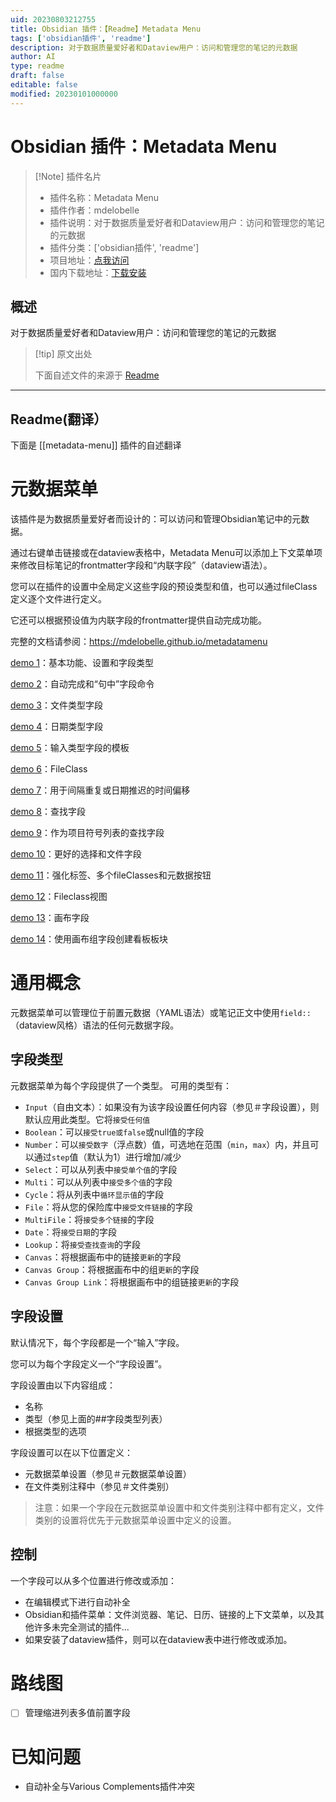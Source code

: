 ```yaml
---
uid: 20230803212755
title: Obsidian 插件：【Readme】Metadata Menu
tags: ['obsidian插件', 'readme']
description: 对于数据质量爱好者和Dataview用户：访问和管理您的笔记的元数据
author: AI
type: readme
draft: false
editable: false
modified: 20230101000000
---
```


# Obsidian 插件：Metadata Menu

> [!Note] 插件名片
> - 插件名称：Metadata Menu
> - 插件作者：mdelobelle
> - 插件说明：对于数据质量爱好者和Dataview用户：访问和管理您的笔记的元数据
> - 插件分类：['obsidian插件', 'readme']
> - 项目地址：[点我访问](https://github.com/mdelobelle/metadatamenu)
> - 国内下载地址：[下载安装](https://pkmer.cn/products/plugin/pluginMarket/?metadata-menu)

## 概述

对于数据质量爱好者和Dataview用户：访问和管理您的笔记的元数据



> [!tip] 原文出处
> 
>下面自述文件的来源于 [Readme](https://ghproxy.net/https://raw.githubusercontent.com/mdelobelle/metadatamenu/master/README.md)
> 

---

## Readme(翻译）

下面是 [[metadata-menu]] 插件的自述翻译



# 元数据菜单
该插件是为数据质量爱好者而设计的：可以访问和管理Obsidian笔记中的元数据。

通过右键单击链接或在dataview表格中，Metadata Menu可以添加上下文菜单项来修改目标笔记的frontmatter字段和“内联字段”（dataview语法）。

您可以在插件的设置中全局定义这些字段的预设类型和值，也可以通过fileClass定义逐个文件进行定义。

它还可以根据预设值为内联字段的frontmatter提供自动完成功能。

完整的文档请参阅：https://mdelobelle.github.io/metadatamenu

[demo 1](https://youtu.be/7bvIAkJf0OE)：基本功能、设置和字段类型

[demo 2](https://youtu.be/gU-StGyDciY)：自动完成和“句中”字段命令

[demo 3](https://youtu.be/sYudigxPEnY)：文件类型字段

[demo 4](https://youtu.be/PrbYaVh7N7g)：日期类型字段

[demo 5](https://youtu.be/Mq2tbA0RVM8)：输入类型字段的模板

[demo 6](https://youtu.be/QxXSuh7HUZY)：FileClass

[demo 7](https://youtu.be/6dEk9no269g)：用于间隔重复或日期推迟的时间偏移

[demo 8](https://youtu.be/ad0nJf8TZP8)：查找字段

[demo 9](https://youtu.be/zUcZWG7nWF4)：作为项目符号列表的查找字段

[demo 10](https://youtu.be/vc55ivQuHuY)：更好的选择和文件字段

[demo 11](https://youtu.be/I73uW8fqOZ8)：强化标签、多个fileClasses和元数据按钮

[demo 12](https://youtu.be/3jukvV7OODg)：Fileclass视图

[demo 13](https://youtu.be/7oaau8ijVUA)：画布字段

[demo 14](https://youtu.be/G47AYkmoKJs)：使用画布组字段创建看板板块

# 通用概念

元数据菜单可以管理位于前置元数据（YAML语法）或笔记正文中使用`field::`（dataview风格）语法的任何元数据字段。

## 字段类型
元数据菜单为每个字段提供了一个类型。
可用的类型有：
- `Input`（自由文本）：如果没有为该字段设置任何内容（参见＃字段设置），则默认应用此类型。它将`接受任何值`
- `Boolean`：可以`接受true或false`或null值的字段
- `Number`：可以`接受数字`（浮点数）值，可选地在范围（`min`，`max`）内，并且可以通过`step`值（默认为1）进行增加/减少
- `Select`：可以从列表中`接受单个值`的字段
- `Multi`：可以从列表中`接受多个值`的字段
- `Cycle`：将从列表中`循环显示值`的字段
- `File`：将从您的保险库中`接受文件链接`的字段
- `MultiFile`：将`接受多个链接`的字段
- `Date`：将`接受日期`的字段
- `Lookup`：将`接受查找查询`的字段
- `Canvas`：将根据画布中的链接`更新`的字段
- `Canvas Group`：将根据画布中的组`更新`的字段
- `Canvas Group Link`：将根据画布中的组链接`更新`的字段

## 字段设置
默认情况下，每个字段都是一个“输入”字段。

您可以为每个字段定义一个“字段设置”。

字段设置由以下内容组成：
- 名称
- 类型（参见上面的##字段类型列表）
- 根据类型的选项

字段设置可以在以下位置定义：
- 元数据菜单设置（参见＃元数据菜单设置）
- 在文件类别注释中（参见＃文件类别）

> 注意：如果一个字段在元数据菜单设置中和文件类别注释中都有定义，文件类别的设置将优先于元数据菜单设置中定义的设置。

## 控制
一个字段可以从多个位置进行修改或添加：
- 在编辑模式下进行自动补全
- Obsidian和插件菜单：文件浏览器、笔记、日历、链接的上下文菜单，以及其他许多未完全测试的插件...
- 如果安装了dataview插件，则可以在dataview表中进行修改或添加。

# 路线图
- [ ] 管理缩进列表多值前置字段

# 已知问题
- 自动补全与Various Complements插件冲突



